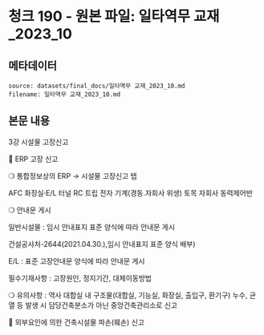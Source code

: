 # 청크 190 - 원본 파일: 일타역무 교재_2023_10

## 메타데이터

```
source: datasets/final_docs/일타역무 교재_2023_10.md
filename: 일타역무 교재_2023_10.md
```

## 본문 내용

3강 시설물 고장신고

󰊱 ERP 고장 신고

❍ 통합정보상의 ERP → 시설물 고장신고 탭

AFC 화장실⸱E/L 터널 RC 트립 전자 기계(경동․자회사 위생) 토목 자회사 동력제어반

❍ 안내문 게시

일반시설물 : 임시 안내표지 표준 양식에 따라 안내문 게시

건설공사처-2644(2021.04.30.),임시 안내표지 표준 양식 배부)

E/L : 표준 고장안내문 양식에 따라 안내문 게시

필수기재사항 : 고장원인, 정지기간, 대체이동방법

❍ 유의사항 : 역사 대합실 내 구조물(대합실, 기능실, 화장실, 출입구, 환기구) 누수, 균열 등 발생 시 담당건축분소가 아닌 중앙건축관리소로 신고

󰊲 외부요인에 의한 건축시설물 파손(훼손) 신고